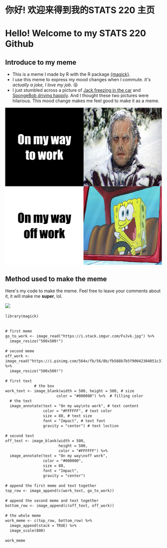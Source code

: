 # 你好! 欢迎来得到我的STATS 220 主页
# Hello! Welcome to my STATS 220 Github

## Introduce to my meme
* This is a meme I made by R with the R package [{magick}](https://cran.r-project.org/web/packages/magick/vignettes/intro.html).  
* I use this meme to express my mood changes when I commute. *It's actually a joke, I love my job*. 😝 
* I just stumbled across a picture of [Jack freezing in the car](https://i.stack.imgur.com/FxJvk.jpg) and [SpongeBob driving happily](https://i.pinimg.com/564x/fb/56/8b/fb568b7b5f90042304051c311233abe2.jpg). And I thought these two pictures were hilarious. 
This mood change makes me feel good to make it as a meme. 

![](work_meme.png)

## Method used to make the meme
Here's my code to make the meme. Feel free to leave your comments about it, it will make me **super**, lol.

![](https://i.redd.it/atuv1u2gt4871.jpg)

```{r}
library(magick)


# first meme
go_to_work <- image_read("https://i.stack.imgur.com/FxJvk.jpg") %>% 
  image_resize("500x500!")

# second meme
off_work <- image_read("https://i.pinimg.com/564x/fb/56/8b/fb568b7b5f90042304051c311233abe2.jpg") %>% 
  image_resize("500x500!")

# first text
             # the box
work_text <- image_blank(width = 500, height = 500, # size
                       color = "#000000") %>%  # filling color
  # the text
  image_annotate(text = "On my way\nto work", # text content
                 color = "#FFFFFF", # text color
                 size = 80, # text size
                 font = "Impact", # text font
                 gravity = "center") # text loction

# second text
off_text <- image_blank(width = 500, 
                        height = 500, 
                        color = "#FFFFFF") %>% 
  image_annotate(text = "On my way\noff work", 
                 color = "#000000", 
                 size = 80, 
                 font = "Impact", 
                 gravity = "center")

# append the first meme and text together
top_row <- image_append(c(work_text, go_to_work))

# append the second meme and text together
bottom_row <- image_append(c(off_text, off_work))

# the whole meme
work_meme <- c(top_row, bottom_row) %>% 
  image_append(stack = TRUE) %>% 
  image_scale(800)

work_meme
```
